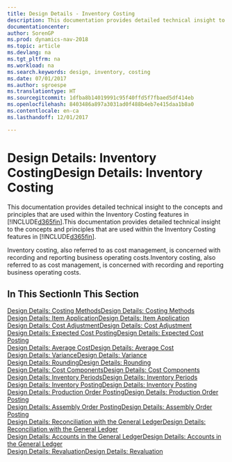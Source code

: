 ```yaml
---
title: Design Details - Inventory Costing
description: This documentation provides detailed technical insight to the concepts and principles that are used within the Inventory Costing features in [!INCLUDE[d365fin](includes/d365fin_md.md)].
documentationcenter: 
author: SorenGP
ms.prod: dynamics-nav-2018
ms.topic: article
ms.devlang: na
ms.tgt_pltfrm: na
ms.workload: na
ms.search.keywords: design, inventory, costing
ms.date: 07/01/2017
ms.author: sgroespe
ms.translationtype: HT
ms.sourcegitcommit: 1dfba8b14019991c95f40ffd5f7fbaed5df414eb
ms.openlocfilehash: 8403486a897a3031ad0f488b4eb7e415daa1b8a0
ms.contentlocale: en-ca
ms.lasthandoff: 12/01/2017

---
```

# <a name="design-details-inventory-costing"></a><span data-ttu-id="e633c-103">Design Details: Inventory Costing</span><span class="sxs-lookup"><span data-stu-id="e633c-103">Design Details: Inventory Costing</span></span>
<span data-ttu-id="e633c-104">This documentation provides detailed technical insight to the concepts and principles that are used within the Inventory Costing features in [!INCLUDE[d365fin](includes/d365fin_md.md)].</span><span class="sxs-lookup"><span data-stu-id="e633c-104">This documentation provides detailed technical insight to the concepts and principles that are used within the Inventory Costing features in [!INCLUDE[d365fin](includes/d365fin_md.md)].</span></span>  

<span data-ttu-id="e633c-105">Inventory costing, also referred to as cost management, is concerned with recording and reporting business operating costs.</span><span class="sxs-lookup"><span data-stu-id="e633c-105">Inventory costing, also referred to as cost management, is concerned with recording and reporting business operating costs.</span></span>  

## <a name="in-this-section"></a><span data-ttu-id="e633c-106">In This Section</span><span class="sxs-lookup"><span data-stu-id="e633c-106">In This Section</span></span>  
[<span data-ttu-id="e633c-107">Design Details: Costing Methods</span><span class="sxs-lookup"><span data-stu-id="e633c-107">Design Details: Costing Methods</span></span>](design-details-costing-methods.md)  
[<span data-ttu-id="e633c-108">Design Details: Item Application</span><span class="sxs-lookup"><span data-stu-id="e633c-108">Design Details: Item Application</span></span>](design-details-item-application.md)  
[<span data-ttu-id="e633c-109">Design Details: Cost Adjustment</span><span class="sxs-lookup"><span data-stu-id="e633c-109">Design Details: Cost Adjustment</span></span>](design-details-cost-adjustment.md)  
[<span data-ttu-id="e633c-110">Design Details: Expected Cost Posting</span><span class="sxs-lookup"><span data-stu-id="e633c-110">Design Details: Expected Cost Posting</span></span>](design-details-expected-cost-posting.md)  
[<span data-ttu-id="e633c-111">Design Details: Average Cost</span><span class="sxs-lookup"><span data-stu-id="e633c-111">Design Details: Average Cost</span></span>](design-details-average-cost.md)  
[<span data-ttu-id="e633c-112">Design Details: Variance</span><span class="sxs-lookup"><span data-stu-id="e633c-112">Design Details: Variance</span></span>](design-details-variance.md)  
[<span data-ttu-id="e633c-113">Design Details: Rounding</span><span class="sxs-lookup"><span data-stu-id="e633c-113">Design Details: Rounding</span></span>](design-details-rounding.md)  
[<span data-ttu-id="e633c-114">Design Details: Cost Components</span><span class="sxs-lookup"><span data-stu-id="e633c-114">Design Details: Cost Components</span></span>](design-details-cost-components.md)  
[<span data-ttu-id="e633c-115">Design Details: Inventory Periods</span><span class="sxs-lookup"><span data-stu-id="e633c-115">Design Details: Inventory Periods</span></span>](design-details-inventory-periods.md)  
[<span data-ttu-id="e633c-116">Design Details: Inventory Posting</span><span class="sxs-lookup"><span data-stu-id="e633c-116">Design Details: Inventory Posting</span></span>](design-details-inventory-posting.md)  
[<span data-ttu-id="e633c-117">Design Details: Production Order Posting</span><span class="sxs-lookup"><span data-stu-id="e633c-117">Design Details: Production Order Posting</span></span>](design-details-production-order-posting.md)  
[<span data-ttu-id="e633c-118">Design Details: Assembly Order Posting</span><span class="sxs-lookup"><span data-stu-id="e633c-118">Design Details: Assembly Order Posting</span></span>](design-details-assembly-order-posting.md)  
[<span data-ttu-id="e633c-119">Design Details: Reconciliation with the General Ledger</span><span class="sxs-lookup"><span data-stu-id="e633c-119">Design Details: Reconciliation with the General Ledger</span></span>](design-details-reconciliation-with-the-general-ledger.md)  
[<span data-ttu-id="e633c-120">Design Details: Accounts in the General Ledger</span><span class="sxs-lookup"><span data-stu-id="e633c-120">Design Details: Accounts in the General Ledger</span></span>](design-details-accounts-in-the-general-ledger.md)  
[<span data-ttu-id="e633c-121">Design Details: Revaluation</span><span class="sxs-lookup"><span data-stu-id="e633c-121">Design Details: Revaluation</span></span>](design-details-revaluation.md)

